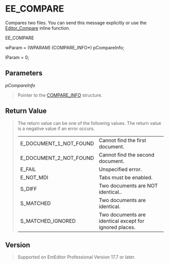 # EE\_COMPARE

Compares two files. You can send this message explicitly or use
the [Editor\_Compare](../macro/editor_compare) inline function.

EE\_COMPARE

wParam = (WPARAM) (COMPARE\_INFO\*) pCompareInfo;

lParam = 0;

## Parameters

_pCompareInfo_

> Pointer to the [COMPARE\_INFO](../structure/compare_info) structure.

## Return Value

> The return value can be one of the following values. The return value is a negative value if an error occurs.
>
> |     |     |
> | --- | --- |
> | E\_DOCUMENT\_1\_NOT\_FOUND | Cannot find the first document. |
> | E\_DOCUMENT\_2\_NOT\_FOUND | Cannot find the second document. |
> | E\_FAIL | Unspecified error. |
> | E\_NOT\_MDI | Tabs must be enabled. |
> | S\_DIFF | Two documents are NOT identical.. |
> | S\_MATCHED | Two documents are identical. |
> | S\_MATCHED\_IGNORED | Two documents are identical except for ignored places. |

## Version

> Supported on EmEditor Professional Version 17.7 or later.
